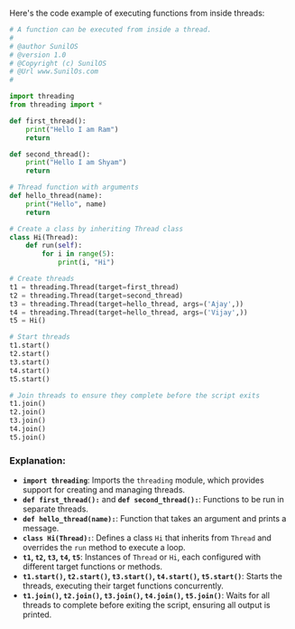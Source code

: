 Here's the code example of executing functions from inside threads:

```python
# A function can be executed from inside a thread.
# 
# @author SunilOS  
# @version 1.0
# @Copyright (c) SunilOS  
# @Url www.SunilOs.com
#

import threading
from threading import *

def first_thread():
    print("Hello I am Ram")
    return

def second_thread():
    print("Hello I am Shyam")
    return

# Thread function with arguments
def hello_thread(name):
    print("Hello", name)
    return

# Create a class by inheriting Thread class
class Hi(Thread):
    def run(self):
        for i in range(5):
            print(i, "Hi")

# Create threads
t1 = threading.Thread(target=first_thread)
t2 = threading.Thread(target=second_thread)
t3 = threading.Thread(target=hello_thread, args=('Ajay',))
t4 = threading.Thread(target=hello_thread, args=('Vijay',))
t5 = Hi()

# Start threads
t1.start()
t2.start()
t3.start()
t4.start()
t5.start()

# Join threads to ensure they complete before the script exits
t1.join()
t2.join()
t3.join()
t4.join()
t5.join()
```

### Explanation:
- **`import threading`**: Imports the `threading` module, which provides support for creating and managing threads.
- **`def first_thread():`** and **`def second_thread():`**: Functions to be run in separate threads.
- **`def hello_thread(name):`**: Function that takes an argument and prints a message.
- **`class Hi(Thread):`**: Defines a class `Hi` that inherits from `Thread` and overrides the `run` method to execute a loop.
- **`t1`, `t2`, `t3`, `t4`, `t5`**: Instances of `Thread` or `Hi`, each configured with different target functions or methods.
- **`t1.start()`, `t2.start()`, `t3.start()`, `t4.start()`, `t5.start()`**: Starts the threads, executing their target functions concurrently.
- **`t1.join()`, `t2.join()`, `t3.join()`, `t4.join()`, `t5.join()`**: Waits for all threads to complete before exiting the script, ensuring all output is printed.
